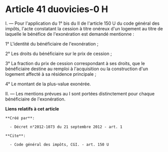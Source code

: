 # Article 41 duovicies-0 H

I. ― Pour l'application du 1° bis du II de l'article 150 U du code général des impôts, l'acte constatant la cession à titre
onéreux d'un logement au titre de laquelle le bénéfice de l'exonération est demandé mentionne : 

1° L'identité du bénéficiaire de l'exonération ; 

2° Les droits du bénéficiaire sur le prix de cession ; 

3° La fraction du prix de cession correspondant à ses droits, que le bénéficiaire destine au remploi à l'acquisition ou la
construction d'un logement affecté à sa résidence principale ; 

4° Le montant de la plus-value exonérée. 

II. ― Les mentions prévues au I sont portées distinctement pour chaque bénéficiaire de l'exonération.

**Liens relatifs à cet article**

	**Créé par**:

	  - Décret n°2012-1073 du 21 septembre 2012 - art. 1

	**Cite**:

	  - Code général des impôts, CGI. - art. 150 U
